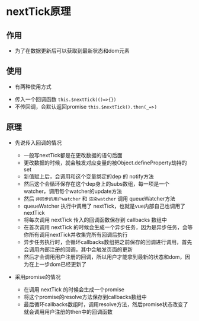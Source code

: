 # nextTick原理
## 作用
- 为了在数据更新后可以获取到最新状态和dom元素

## 使用
- 有两种使用方式
 + 传入一个回调函数 `this.$nextTick(()=>{})`
 + 不传回调，会默认返回promise `this.$nextTick().then(_=>)`

## 原理
- 先说传入回调的情况
    + 一般写nextTick都是在更改数据的语句后面
    + 更改数据的时候，就会触发对应变量的被Object.defineProperty劫持的set
    + 新值赋上后，会调用和这个变量绑定的dep 的 notify方法
    + 然后这个会循环保存在这个dep身上的subs数组，每一项是一个watcher，调用每个watcher的update方法
    + 然后 `非同步的用户watcher` 和 `渲染watcher` 调用 queueWatcher方法
    + queueWatcher 执行中调用了 nextTick，也就是vue内部自己也调用了nextTick
    + 将每次调用 nextTick 传入的回调函数保存到 callbacks 数组中
    + 在首次调用 nextTick 的时候会生成一个异步任务，因为是异步任务，会等你所有调用nextTick并收集完所有回调后执行
    + 异步任务执行时，会循环callbacks数组把之前保存的回调进行调用，首先会调用内部注册的回调，其中会触发页面的更新
    + 然后才会调用用户注册的回调，所以用户才能拿到最新的状态和dom，因为在上一步dom已经更新了

- 采用promise的情况
    + 在调用 nextTick 的时候会生成一个promise
    + 将这个promise的resolve方法保存到callbacks数组中
    + 最后循环callbacks数组时，调用resolve方法，然后promise状态改变了就会调用用户注册的then中的回调函数